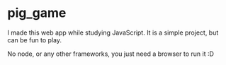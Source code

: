 # pig_game

I made this web app while studying JavaScript.
It is a simple project, but can be fun to play.

No node, or any other frameworks, you just need a browser to run it :D
